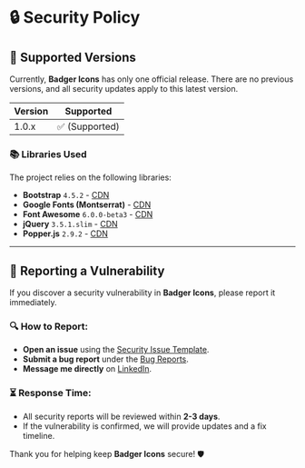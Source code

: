 # 🔒 Security Policy  

## 📌 Supported Versions  

Currently, **Badger Icons** has only one official release. There are no previous versions, and all security updates apply to this latest version.  

| Version | Supported          |  
| ------- | ------------------ |  
| 1.0.x   | ✅ (Supported)     |  

### 📚 Libraries Used  

The project relies on the following libraries:  

- **Bootstrap** `4.5.2` - [CDN](https://maxcdn.bootstrapcdn.com/bootstrap/4.5.2/css/bootstrap.min.css)  
- **Google Fonts (Montserrat)** - [CDN](https://fonts.googleapis.com/css2?family=Montserrat&display=swap)  
- **Font Awesome** `6.0.0-beta3` - [CDN](https://cdnjs.cloudflare.com/ajax/libs/font-awesome/6.0.0-beta3/css/all.min.css)  
- **jQuery** `3.5.1.slim` - [CDN](https://code.jquery.com/jquery-3.5.1.slim.min.js)  
- **Popper.js** `2.9.2` - [CDN](https://cdn.jsdelivr.net/npm/@popperjs/core@2.9.2/dist/umd/popper.min.js)  

---

## 🚨 Reporting a Vulnerability  

If you discover a security vulnerability in **Badger Icons**, please report it immediately.  

### 🔍 How to Report:  
- **Open an issue** using the [Security Issue Template](https://github.com/madhurimarawat/Badger-Icons/issues).  
- **Submit a bug report** under the [Bug Reports](https://github.com/madhurimarawat/Badger-Icons/issues).  
- **Message me directly** on [LinkedIn](https://www.linkedin.com/in/madhurima-rawat/).  

### ⏳ Response Time:  
- All security reports will be reviewed within **2-3 days**.  
- If the vulnerability is confirmed, we will provide updates and a fix timeline.  

Thank you for helping keep **Badger Icons** secure! 🛡️  
